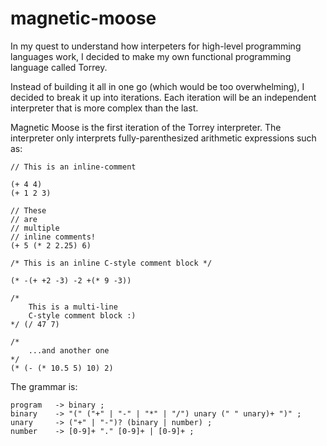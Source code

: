 # magnetic-moose

In my quest to understand how interpeters for high-level programming languages work, I decided to make my own functional programming language called Torrey.

Instead of building it all in one go (which would be too overwhelming), I decided to break it up into iterations.  Each iteration will be an independent interpreter that is more complex than the last.

Magnetic Moose is the first iteration of the Torrey interpreter.  The interpreter only interprets fully-parenthesized arithmetic expressions such as:

```
// This is an inline-comment

(+ 4 4)
(+ 1 2 3)

// These
// are
// multiple
// inline comments!
(+ 5 (* 2 2.25) 6)

/* This is an inline C-style comment block */

(* -(+ +2 -3) -2 +(* 9 -3))

/*
    This is a multi-line
    C-style comment block :)
*/ (/ 47 7)

/*
    ...and another one
*/
(* (- (* 10.5 5) 10) 2)
```

The grammar is:

```
program   -> binary ;
binary    -> "(" ("+" | "-" | "*" | "/") unary (" " unary)+ ")" ;
unary     -> ("+" | "-")? (binary | number) ;
number    -> [0-9]+ "." [0-9]+ | [0-9]+ ;
```